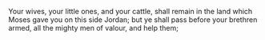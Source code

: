 Your wives, your little ones, and your cattle, shall remain in the land which Moses gave you on this side Jordan; but ye shall pass before your brethren armed, all the mighty men of valour, and help them;
